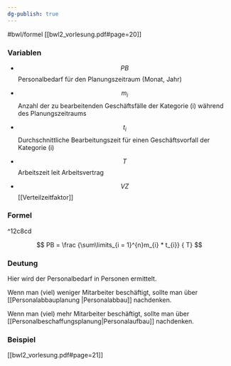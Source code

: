 ```yaml
---
dg-publish: true
---
```


#bwl/formel
[[bwl2_vorlesung.pdf#page=20]]


### Variablen
- $$PB$$Personalbedarf für den Planungszeitraum (Monat, Jahr)



- $$m_{i}$$Anzahl der zu bearbeitenden Geschäftsfälle der Kategorie (i) während des Planungszeitraums



- $$t_{i}$$ Durchschnittliche Bearbeitungszeit für einen Geschäftsvorfall der Kategorie (i)



- $$T$$Arbeitszeit leit Arbeitsvertrag



- $$VZ$$ [[Verteilzeitfaktor]] 



### Formel

^12c8cd

$$
PB = \frac {\sum\limits_{i = 1}^{n}m_{i} * t_{i}} { T}
$$



### Deutung
Hier wird der Personalbedarf in Personen ermittelt.

Wenn man (viel) weniger Mitarbeiter beschäftigt, sollte man über [[Personalabbauplanung	|Personalabbau]] nachdenken.


Wenn man (viel) mehr Mitarbeiter beschäftigt, sollte man über [[Personalbeschaffungsplanung|Personalaufbau]] nachdenken.


### Beispiel
[[bwl2_vorlesung.pdf#page=21]]
